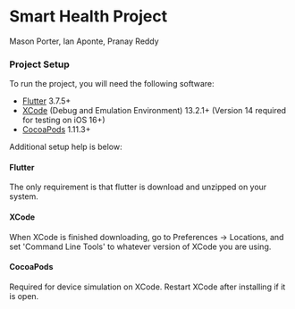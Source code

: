 # Smart Health Project

Mason Porter, Ian Aponte, Pranay Reddy

### Project Setup
To run the project, you will need the following software:
* [Flutter](https://docs.flutter.dev/get-started/install) 3.7.5+
* [XCode](https://docs.flutter.dev/get-started/install) (Debug and Emulation Environment) 13.2.1+ (Version 14 required for testing on iOS 16+)
* [CocoaPods](https://cocoapods.org/) 1.11.3+

Additional setup help is below:

#### Flutter 
The only requirement is that flutter is download and unzipped on your system.

#### XCode 
When XCode is finished downloading, go to Preferences -> Locations, and set 'Command Line Tools' to whatever version of XCode you are using.

#### CocoaPods
Required for device simulation on XCode. Restart XCode after installing if it is open.
